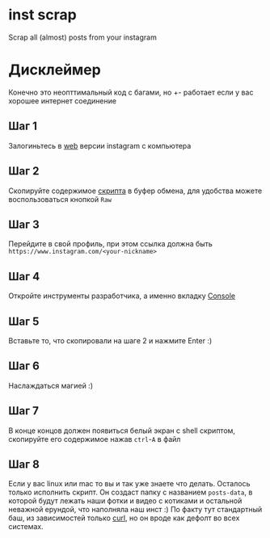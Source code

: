 # inst scrap
Scrap all (almost) posts from your instagram

# Дисклеймер
Конечно это неопттимальный код c багами, но +- работает если у вас хорошее интернет соединение

## Шаг 1
Залогиньтесь в [web](https://www.instagram.com/) версии instagram с компьютера
## Шаг 2
Скопируйте содержимое [скрипта](./main.js) в буфер обмена, для удобства можете воспользоваться кнопкой `Raw`
## Шаг 3
Перейдите в свой профиль, при этом ссылка должна быть `https://www.instagram.com/<your-nickname>`
## Шаг 4
Откройте инструменты разработчика, а именно вкладку [Console](https://developer.chrome.com/docs/devtools/console/)
## Шаг 5
Вставьте то, что скопировали на шаге 2 и нажмите Enter :)
## Шаг 6
Наслаждаться магией :)
## Шаг 7
В конце концов должен появиться белый экран с shell скриптом, скопируйте его содержимое нажав `ctrl`-`A` в файл
## Шаг 8
Если у вас linux или mac то вы и так уже знаете что делать. Осталось только исполнить скрипт. Он создаст папку с названием `posts-data`,
в которой будут лежать наши фотки и видео с котиками и остальной неважной ерундой, что наполняла наш инст :)
По факту тут стандартный баш, из зависимостей только [curl](https://curl.se/), но он вроде как дефолт во всех системах.
